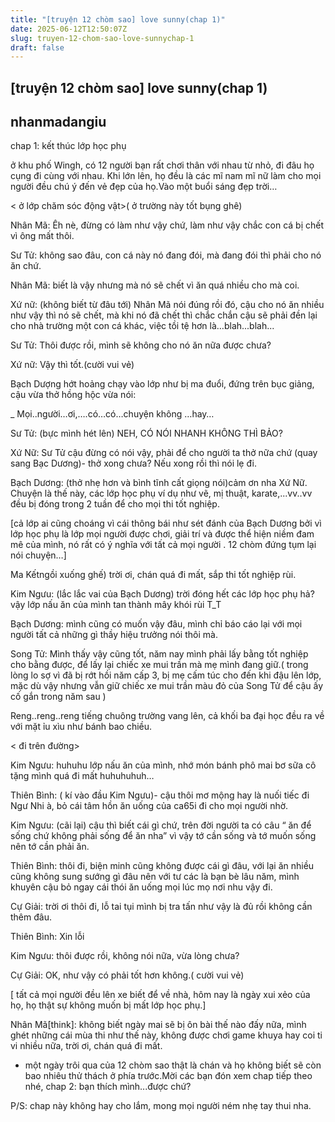 ```yaml
---
title: "[truyện 12 chòm sao] love sunny(chap 1)"
date: 2025-06-12T12:50:07Z
slug: truyen-12-chom-sao-love-sunnychap-1
draft: false
---
```


## [truyện 12 chòm sao] love sunny(chap 1)

## nhanmadangiu

chap 1: kết thúc lớp học phụ

 
ở khu phố Wingh, có 12 người bạn rất chơi thân với nhau từ nhỏ, đi đâu họ cụng đi cùng với nhau. Khi lớn lên, họ đều là các mĩ nam mĩ nữ làm cho mọi người đều chú ý đến vẻ đẹp của họ.Vào một buổi sáng đẹp trời…
 
< ở lớp chăm sóc động vật>( ở trường này tốt bụng ghê)
 
Nhân Mã: Êh nè, đừng có làm như vậy chứ, làm như vậy chắc con cá bị chết vì ông mất thôi. 
 
 
Sư Tử: không sao đâu, con cá này nó đang đói, mà đang đói thì phải cho nó ăn chứ.
 
 
Nhân Mã: biết là vậy nhưng mà nó sẽ chết vì ăn quá nhiều cho mà coi.
 
Xứ nữ: (không biết từ đâu tới) Nhân Mã nói đúng rồi đó, cậu cho nó ăn nhiều như vậy thì nó sẽ chết, mà khi nó đã chết thì chắc chắn cậu sẽ phải đền lại cho nhà trường một con cá khác, việc tồi tệ hơn là…blah...blah...
 
 
Sư Tử: Thôi được rồi, mình sẽ không cho nó ăn nữa được chưa?
 
 
Xứ nữ: Vậy thì tốt.(cười vui vẻ)
 
 
Bạch Dượng hớt hoảng chạy vào lớp như bị ma đuổi, đứng trên bục giảng, cậu vừa thở hồng hộc vừa nói:
 
_ Mọi..người…ơi,….có…có…chuyện không …hay…
 
 
Sư Tử: (bực mình hét lên) NEH, CÓ NÓI NHANH KHÔNG THÌ BẢO?
 
 
Xứ Nữ: Sư Tử cậu đừng có nói vậy, phải để cho người ta thở nữa chứ (quay sang Bạc Dương)- thở xong chưa? Nếu xong rồi thì nói lẹ đi.
 
 
Bạch Dương: (thở nhẹ hơn và bình tĩnh cất giọng nói)cảm ơn nha Xứ Nữ. Chuyện là thế này, các lớp học phụ ví dụ như vẽ, mị thuật, karate,...vv..vv đều bị đóng trong 2 tuần để cho mọi thi tốt nghiệp.
 
 
[cả lớp ai cũng choáng vì cái thông bái như sét đánh của Bạch Dương bởi vì lớp học phụ là lớp mọi người được chơi, giải trí và được thể hiện niềm đam mê của mình, nó rất có ý nghĩa với tất cả mọi người . 12 chòm đứng tụm lại nói chuyện…]
 
Ma Kếtngồi xuống ghế) trời ơi, chán quá đi mất, sắp thi tốt nghiệp rùi.
 
 
Kim Ngưu: (lắc lắc vai của Bạch Dương) trời đóng hết các lớp học phụ hả? vậy lớp nấu ăn của mình tan thành mây khói rùi T_T
 
Bạch Dương: mình cũng có muốn vậy đâu, mình chỉ báo cáo lại với mọi người tất cả những gì thầy hiệu trưởng nói thôi mà.
 
Song Tử: Mình thấy vậy cũng tốt, năm nay mình phải lấy bằng tốt nghiệp cho bằng được, để lấy lại chiếc xe mui trần mà mẹ mình đang giữ.( trong lòng lo sợ vì đã bị rớt hồi năm cấp 3, bị mẹ cấm túc cho đến khi đậu lên lớp, mặc dù vậy nhưng vẫn giữ chiếc xe mui trần màu đỏ của Song Tử để cậu ấy cố gắn trong năm sau )
 
 
Reng..reng..reng tiếng chuông trường vang lên, cả khối ba đại học đều ra về với mặt ỉu xìu như bánh bao chiều. 
 
 
< đi trên đường>
 
 
Kim Ngưu: huhuhu lớp nấu ăn của mình, nhớ món bánh phô mai bơ sữa cô tặng mình quá đi mất huhuhuhuh…
 
 
Thiên Bình: ( kí vào đầu Kim Ngưu)- cậu thôi mơ mộng hay là nuối tiếc đi Ngư Nhi à, bỏ cái tâm hồn ăn uống của ca65i đi cho mọi người nhờ.
 
 
Kim Ngưu: (cãi lại) cậu thì biết cái gì chứ, trên đời người ta có câu “ ăn để sống chứ không phải sống để ăn nha” vì vậy tớ cần sống và tớ muốn sống nên tớ cần phải ăn.
 
 
Thiên Bình: thôi đi, biện minh cũng không được cái gì đâu, với lại ăn nhiều cũng không sung sướng gì đâu nên với tư các là bạn bè lâu năm, mình khuyên cậu bỏ ngay cái thói ăn uống mọi lúc mọ nơi nhu vậy đi.
 
 
Cự Giải: trời ơi thôi đi, lỗ tai tụi mình bị tra tấn như vậy là đủ rồi không cần thêm đâu. 
 
 
Thiên Bình: Xin lỗi 
 
 
Kim Ngưu: thôi được rồi, không nói nữa, vừa lòng chưa? 
 
 
Cự Giải: OK, như vậy có phải tốt hơn không.( cười vui vẻ)
 
[ tất cả mọi người đều lên xe biết để về nhà, hôm nay là ngày xui xẻo của họ, họ thật sự không muốn bị mất lớp học phụ.]
 
Nhân Mã[think]: không biết ngày mai sẽ bị ôn bài thế nào đấy nữa, mình ghét những cái mùa thi như thế này, không được chơi game khuya hay coi ti vi nhiều nữa, trời ơi, chán quá đi mất.
 * một ngày trôi qua của 12 chòm sao thật là chán và họ không biết sẽ còn bao nhiêu thử thách ở phía trước.Mời các bạn đón xem chap tiếp theo nhé, chap 2: bạn thích mình...được chứ? 
 
P/S: chap này không hay cho lắm, mong mọi người ném nhẹ tay thui nha.